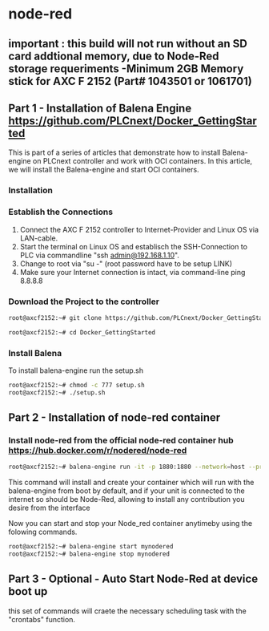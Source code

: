 # node-red 
## important : this build will not run without an SD card addtional memory, due to Node-Red storage requeriments -Minimum 2GB Memory stick for AXC F 2152 (Part# 1043501 or 1061701)

## Part 1 - Installation of Balena Engine   https://github.com/PLCnext/Docker_GettingStarted 
This is part of a series of articles that demonstrate how to install Balena-engine on PLCnext controller and work with OCI containers.
In this article, we will install the Balena-engine and start OCI containers.

### Installation 

### Establish the Connections 
1.	Connect the AXC F 2152 controller to Internet-Provider and Linux OS via LAN-cable.
2.	Start the terminal on Linux OS and establisch the SSH-Connection to PLC via commandline "ssh admin@192.168.1.10".
3.	Change to root via "su -" (root password have to be setup LINK)
4.	Make sure your Internet connection is intact, via command-line ping 8.8.8.8

### Download the Project to the controller 

```bash
root@axcf2152:~# git clone https://github.com/PLCnext/Docker_GettingStarted.git 

root@axcf2152:~# cd Docker_GettingStarted
```
### Install Balena 

To install balena-engine run the setup.sh
```bash
root@axcf2152:~# chmod -c 777 setup.sh
root@axcf2152:~# ./setup.sh
```

## Part 2 - Installation of node-red container 

### Install node-red from the official node-red container hub https://hub.docker.com/r/nodered/node-red 

```bash
root@axcf2152:~# balena-engine run -it -p 1880:1880 --network=host --privileged --name=mynodered nodered/node-red
```
This command will install and create your container which will run with the balena-engine from boot by default, and if your unit is connected to the internet so should be Node-Red, allowing to install any contribution you desire from the interface 

Now you can start and stop your Node_red container anytimeby using the folowing commands.
```bash
root@axcf2152:~# balena-engine start mynodered
root@axcf2152:~# balena-engine stop mynodered
```
## Part 3 - Optional - Auto Start Node-Red at device boot up

this set of commands will craete the necessary scheduling task with the "crontabs" function.
